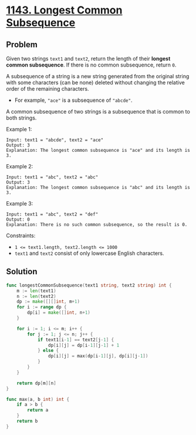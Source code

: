 # [1143. Longest Common Subsequence](https://leetcode.com/problems/longest-common-subsequence/)

## Problem

Given two strings `text1` and `text2`, return the length of their **longest common subsequence**. If there is no common subsequence, return `0`.

A subsequence of a string is a new string generated from the original string with some characters (can be none) deleted without changing the relative order of the remaining characters.

- For example, `"ace"` is a subsequence of `"abcde"`.

A common subsequence of two strings is a subsequence that is common to both strings.

 

Example 1:

```
Input: text1 = "abcde", text2 = "ace" 
Output: 3  
Explanation: The longest common subsequence is "ace" and its length is 3.
```

Example 2:

```
Input: text1 = "abc", text2 = "abc"
Output: 3
Explanation: The longest common subsequence is "abc" and its length is 3.
```

Example 3:

```
Input: text1 = "abc", text2 = "def"
Output: 0
Explanation: There is no such common subsequence, so the result is 0.
```

Constraints:

- `1 <= text1.length, text2.length <= 1000`
- `text1` and `text2` consist of only lowercase English characters.

## Solution

```go
func longestCommonSubsequence(text1 string, text2 string) int {
	m := len(text1)
	n := len(text2)
	dp := make([][]int, m+1)
	for i := range dp {
		dp[i] = make([]int, n+1)
	}

	for i := 1; i <= m; i++ {
		for j := 1; j <= n; j++ {
			if text1[i-1] == text2[j-1] {
				dp[i][j] = dp[i-1][j-1] + 1
			} else {
				dp[i][j] = max(dp[i-1][j], dp[i][j-1])
			}
		}
	}

	return dp[m][n]
}

func max(a, b int) int {
	if a > b {
		return a
	}
	return b
}
```